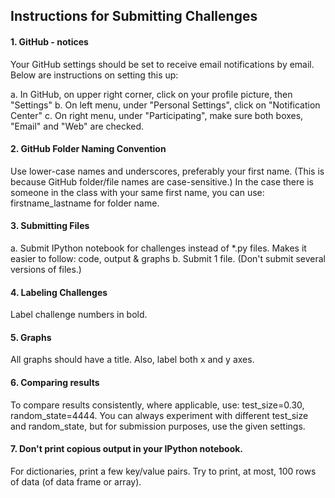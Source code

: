 

## Instructions for Submitting Challenges

#### 1.  GitHub - notices
Your GitHub settings should be set to receive email notifications by email.  Below are instructions on setting this up:

a. In GitHub, on upper right corner, click on your profile picture, then "Settings"
b. On left menu, under "Personal Settings", click on "Notification Center"
c. On right menu, under "Participating", make sure both boxes, "Email" and "Web" are checked.

#### 2.  GitHub Folder Naming Convention
Use lower-case names and underscores, preferably your first name.  (This is because GitHub folder/file names are case-sensitive.)  In the case there is someone in the class with your same first name, you can use:  firstname_lastname for folder name. 

#### 3.  Submitting Files
a.  Submit IPython notebook for challenges instead of *.py files.  Makes it easier to follow:  code, output & graphs
b.  Submit 1 file.  (Don't submit several versions of files.)

#### 4.  Labeling Challenges
Label challenge numbers in bold.

#### 5.  Graphs
All graphs should have a title.  Also, label both x and y axes.

#### 6.  Comparing results
To compare results consistently, where applicable, use:  test_size=0.30, random_state=4444.  You can always experiment with different test_size and random_state, but for submission purposes, use the given settings.

#### 7.  Don't print copious output in your IPython notebook.  
For dictionaries, print a few key/value pairs.  Try to print, at most, 100 rows of data (of data frame or array).


 



